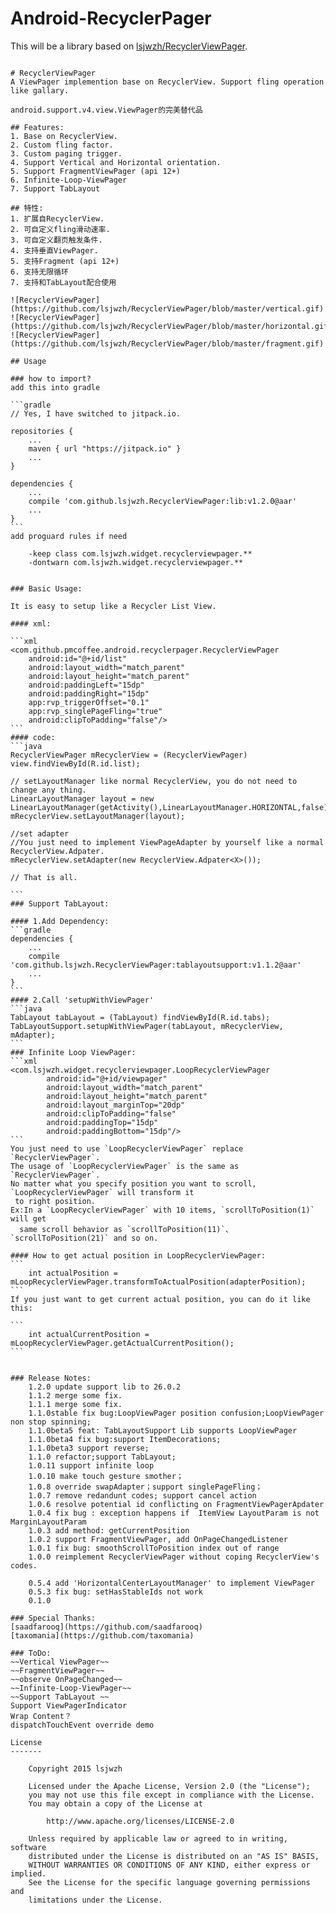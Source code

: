 # Android-RecyclerPager

This will be a library based on [lsjwzh/RecyclerViewPager](https://github.com/lsjwzh/RecyclerViewPager).

````markdown:based-md

# RecyclerViewPager
A ViewPager implemention base on RecyclerView. Support fling operation like gallary.

android.support.v4.view.ViewPager的完美替代品

## Features:
1. Base on RecyclerView.
2. Custom fling factor.
3. Custom paging trigger.
4. Support Vertical and Horizontal orientation.
5. Support FragmentViewPager (api 12+)
6. Infinite-Loop-ViewPager
7. Support TabLayout

## 特性:
1. 扩展自RecyclerView.
2. 可自定义fling滑动速率.
3. 可自定义翻页触发条件.
4. 支持垂直ViewPager.
5. 支持Fragment (api 12+)
6. 支持无限循环
7. 支持和TabLayout配合使用

![RecyclerViewPager](https://github.com/lsjwzh/RecyclerViewPager/blob/master/vertical.gif)
![RecyclerViewPager](https://github.com/lsjwzh/RecyclerViewPager/blob/master/horizontal.gif)
![RecyclerViewPager](https://github.com/lsjwzh/RecyclerViewPager/blob/master/fragment.gif)

## Usage

### how to import?
add this into gradle

```gradle
// Yes, I have switched to jitpack.io.

repositories {
    ...
    maven { url "https://jitpack.io" }
    ...
}

dependencies {
    ...
    compile 'com.github.lsjwzh.RecyclerViewPager:lib:v1.2.0@aar'
    ...
}
```
add proguard rules if need

	-keep class com.lsjwzh.widget.recyclerviewpager.**
	-dontwarn com.lsjwzh.widget.recyclerviewpager.**


### Basic Usage:

It is easy to setup like a Recycler List View.

#### xml:

```xml
<com.github.pmcoffee.android.recyclerpager.RecyclerViewPager
    android:id="@+id/list"
    android:layout_width="match_parent"
    android:layout_height="match_parent"
    android:paddingLeft="15dp"
    android:paddingRight="15dp"
    app:rvp_triggerOffset="0.1"
    app:rvp_singlePageFling="true"
    android:clipToPadding="false"/>
```
#### code:
```java
RecyclerViewPager mRecyclerView = (RecyclerViewPager) view.findViewById(R.id.list);

// setLayoutManager like normal RecyclerView, you do not need to change any thing.
LinearLayoutManager layout = new LinearLayoutManager(getActivity(),LinearLayoutManager.HORIZONTAL,false);
mRecyclerView.setLayoutManager(layout);

//set adapter
//You just need to implement ViewPageAdapter by yourself like a normal RecyclerView.Adpater.
mRecyclerView.setAdapter(new RecyclerView.Adpater<X>());

// That is all.

```
### Support TabLayout:

#### 1.Add Dependency:
```gradle
dependencies {
    ...
    compile 'com.github.lsjwzh.RecyclerViewPager:tablayoutsupport:v1.1.2@aar'
    ...
}
```
#### 2.Call 'setupWithViewPager'
```java
TabLayout tabLayout = (TabLayout) findViewById(R.id.tabs);
TabLayoutSupport.setupWithViewPager(tabLayout, mRecyclerView, mAdapter);
```
### Infinite Loop ViewPager:
```xml
<com.lsjwzh.widget.recyclerviewpager.LoopRecyclerViewPager
        android:id="@+id/viewpager"
        android:layout_width="match_parent"
        android:layout_height="match_parent"
        android:layout_marginTop="20dp"
        android:clipToPadding="false"
        android:paddingTop="15dp"
        android:paddingBottom="15dp"/>
```
You just need to use `LoopRecyclerViewPager` replace `RecyclerViewPager`.
The usage of `LoopRecyclerViewPager` is the same as `RecyclerViewPager`.
No matter what you specify position you want to scroll, `LoopRecyclerViewPager` will transform it
 to right position.
Ex:In a `LoopRecyclerViewPager` with 10 items, `scrollToPosition(1)` will get
  same scroll behavior as `scrollToPosition(11)`、`scrollToPosition(21)` and so on.

#### How to get actual position in LoopRecyclerViewPager:
```
    int actualPosition = mLoopRecyclerViewPager.transformToActualPosition(adapterPosition);
```
If you just want to get current actual position, you can do it like this:

```
    int actualCurrentPosition = mLoopRecyclerViewPager.getActualCurrentPosition();
```


### Release Notes:
    1.2.0 update support lib to 26.0.2
    1.1.2 merge some fix.
    1.1.1 merge some fix.
    1.1.0stable fix bug:LoopViewPager position confusion;LoopViewPager non stop spinning;
    1.1.0beta5 feat: TabLayoutSupport Lib supports LoopViewPager
    1.1.0beta4 fix bug:support ItemDecorations;
    1.1.0beta3 support reverse;
    1.1.0 refactor;support TabLayout;
    1.0.11 support infinite loop
    1.0.10 make touch gesture smother；
    1.0.8 override swapAdapter；support singlePageFling；
    1.0.7 remove redandunt codes; support cancel action
    1.0.6 resolve potential id conflicting on FragmentViewPagerApdater
    1.0.4 fix bug : exception happens if  ItemView LayoutParam is not MarginLayoutParam
    1.0.3 add method: getCurrentPosition
    1.0.2 support FragmentViewPager, add OnPageChangedListener
    1.0.1 fix bug: smoothScrollToPosition index out of range
    1.0.0 reimplement RecyclerViewPager without coping RecyclerView's codes.

    0.5.4 add 'HorizontalCenterLayoutManager' to implement ViewPager
    0.5.3 fix bug: setHasStableIds not work
    0.1.0

### Special Thanks:
[saadfarooq](https://github.com/saadfarooq)
[taxomania](https://github.com/taxomania)

### ToDo:
~~Vertical ViewPager~~
~~FragmentViewPager~~
~~observe OnPageChanged~~
~~Infinite-Loop-ViewPager~~
~~Support TabLayout	~~
Support ViewPagerIndicator
Wrap Content？
dispatchTouchEvent override demo

License
-------

    Copyright 2015 lsjwzh

    Licensed under the Apache License, Version 2.0 (the "License");
    you may not use this file except in compliance with the License.
    You may obtain a copy of the License at

        http://www.apache.org/licenses/LICENSE-2.0

    Unless required by applicable law or agreed to in writing, software
    distributed under the License is distributed on an "AS IS" BASIS,
    WITHOUT WARRANTIES OR CONDITIONS OF ANY KIND, either express or implied.
    See the License for the specific language governing permissions and
    limitations under the License.

````
